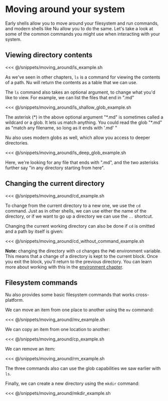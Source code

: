 # Moving around your system

Early shells allow you to move around your filesystem and run commands, and modern shells like Nu allow you to do the same. Let's take a look at some of the common commands you might use when interacting with your system.

## Viewing directory contents

<<< @/snippets/moving_around/ls_example.sh

As we've seen in other chapters, `ls` is a command for viewing the contents of a path. Nu will return the contents as a table that we can use.

The `ls` command also takes an optional argument, to change what you'd like to view.  For example, we can list the files that end in ".md"

<<< @/snippets/moving_around/ls_shallow_glob_example.sh

The asterisk (\*) in the above optional argument "\*.md" is sometimes called a wildcard or a glob. It lets us match anything. You could read the glob "\*.md" as "match any filename, so long as it ends with '.md' "

Nu also uses modern globs as well, which allow you access to deeper directories.

<<< @/snippets/moving_around/ls_deep_glob_example.sh

Here, we're looking for any file that ends with ".md", and the two asterisks further say "in any directory starting from here".

## Changing the current directory

<<< @/snippets/moving_around/cd_example.sh

To change from the current directory to a new one, we use the `cd` command. Just as in other shells, we can use either the name of the directory, or if we want to go up a directory we can use the `..` shortcut.

Changing the current working directory can also be done if `cd` is omitted and a path by itself is given:

<<< @/snippets/moving_around/cd_without_command_example.sh

**Note:** changing the directory with `cd` changes the `PWD` environment variable. This means that a change of a directory is kept to the current block. Once you exit the block, you'll return to the previous directory. You can learn more about working with this in the [environment chapter](./environment.md).

## Filesystem commands

Nu also provides some basic filesystem commands that works cross-platform. 

We can move an item from one place to another using the `mv` command:

<<< @/snippets/moving_around/mv_example.sh

We can copy an item from one location to another:

<<< @/snippets/moving_around/cp_example.sh

We can remove an item:

<<< @/snippets/moving_around/rm_example.sh

The three commands also can use the glob capabilities we saw earlier with `ls`.

Finally, we can create a new directory using the `mkdir` command:

<<< @/snippets/moving_around/mkdir_example.sh

